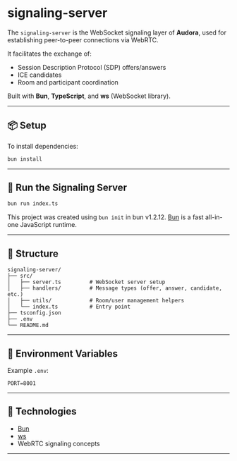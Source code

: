 # signaling-server

The `signaling-server` is the WebSocket signaling layer of **Audora**, used for establishing peer-to-peer connections via WebRTC.

It facilitates the exchange of:

- Session Description Protocol (SDP) offers/answers
- ICE candidates
- Room and participant coordination

Built with **Bun**, **TypeScript**, and **ws** (WebSocket library).

---

## 📦 Setup

To install dependencies:

```bash
bun install
```

---

## 🚀 Run the Signaling Server

```bash
bun run index.ts
```

This project was created using `bun init` in bun v1.2.12. [Bun](https://bun.sh) is a fast all-in-one JavaScript runtime.

---

## 📁 Structure

```
signaling-server/
├── src/
│   ├── server.ts         # WebSocket server setup
│   ├── handlers/         # Message types (offer, answer, candidate, etc.)
│   ├── utils/            # Room/user management helpers
│   └── index.ts          # Entry point
├── tsconfig.json
├── .env
└── README.md
```

---

## 🔐 Environment Variables

Example `.env`:

```env
PORT=8001
```

---

## 🧠 Technologies

- [Bun](https://bun.sh)
- [ws](https://github.com/websockets/ws)
- WebRTC signaling concepts

---
